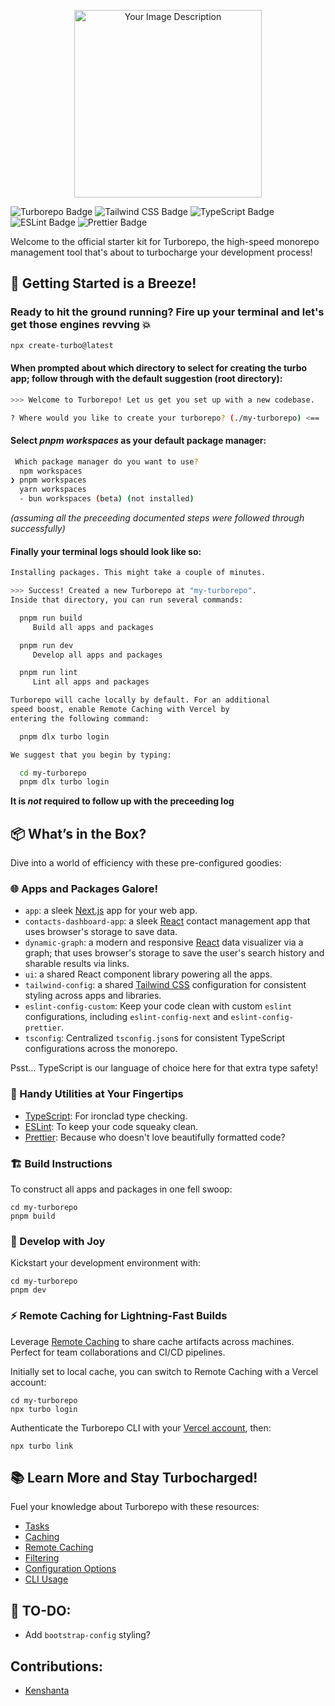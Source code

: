<p align="center">
  <img width="300" src="./public/launchpad-logo-md.png" alt="Your Image Description">
</p>

![Turborepo Badge](https://img.shields.io/badge/Turborepo-EF4444?logo=turborepo&logoColor=fff&style=flat)
![Tailwind CSS Badge](https://img.shields.io/badge/Tailwind%20CSS-06B6D4?logo=tailwindcss&logoColor=fff&style=flat)
![TypeScript Badge](https://img.shields.io/badge/TypeScript-3178C6?logo=typescript&logoColor=fff&style=flat)
![ESLint Badge](https://img.shields.io/badge/ESLint-4B32C3?logo=eslint&logoColor=fff&style=flat)
![Prettier Badge](https://img.shields.io/badge/Prettier-F7B93E?logo=prettier&logoColor=fff&style=flat)

Welcome to the official starter kit for Turborepo, the high-speed monorepo management tool that's about to turbocharge
your development process!

## 🌟 Getting Started is a Breeze!

### Ready to hit the ground running? Fire up your terminal and let's get those engines revving 💥

```sh
npx create-turbo@latest
```
#### When prompted about which directory to select for creating the turbo app; follow through with the default suggestion (root directory):
```sh
>>> Welcome to Turborepo! Let us get you set up with a new codebase.

? Where would you like to create your turborepo? (./my-turborepo) <== 
```
#### Select _pnpm workspaces_ as your default package manager:

```sh
 Which package manager do you want to use? 
  npm workspaces 
❯ pnpm workspaces 
  yarn workspaces 
  - bun workspaces (beta) (not installed)
```

_(assuming all the preceeding documented steps were followed through successfully)_ <br/>
#### Finally your terminal logs should look like so: 

```sh
Installing packages. This might take a couple of minutes.

>>> Success! Created a new Turborepo at "my-turborepo".
Inside that directory, you can run several commands:

  pnpm run build
     Build all apps and packages

  pnpm run dev
     Develop all apps and packages

  pnpm run lint
     Lint all apps and packages

Turborepo will cache locally by default. For an additional
speed boost, enable Remote Caching with Vercel by
entering the following command:

  pnpm dlx turbo login

We suggest that you begin by typing:

  cd my-turborepo
  pnpm dlx turbo login

```
 **It is _not_ required to follow up with the preceeding log**

## 📦 What’s in the Box?

Dive into a world of efficiency with these pre-configured goodies:

### 🌐 Apps and Packages Galore!

- `app`: a sleek [Next.js](https://nextjs.org/) app for your web app.
- `contacts-dashboard-app`: a sleek [React](https://react.dev/) contact management app that uses browser's storage to save data.
- `dynamic-graph`: a modern and responsive [React](https://react.dev/) data visualizer via a graph; that uses browser's storage to save the user's search history and sharable results via links.
- `ui`: a shared React component library powering all the apps.
- `tailwind-config`: a shared [Tailwind CSS](https://tailwindcss.com/) configuration for consistent styling across
  apps and libraries.
- `eslint-config-custom`: Keep your code clean with custom `eslint` configurations, including `eslint-config-next`
  and `eslint-config-prettier`.
- `tsconfig`: Centralized `tsconfig.json`s for consistent TypeScript configurations across the monorepo.

Psst... TypeScript is our language of choice here for that extra type safety!

### 🔧 Handy Utilities at Your Fingertips

- [TypeScript](https://www.typescriptlang.org/): For ironclad type checking.
- [ESLint](https://eslint.org/): To keep your code squeaky clean.
- [Prettier](https://prettier.io): Because who doesn't love beautifully formatted code?

### 🏗️ Build Instructions

To construct all apps and packages in one fell swoop:

```
cd my-turborepo
pnpm build
```

### 🎨 Develop with Joy

Kickstart your development environment with:

```
cd my-turborepo
pnpm dev
```

### ⚡ Remote Caching for Lightning-Fast Builds

Leverage [Remote Caching](https://turbo.build/repo/docs/core-concepts/remote-caching) to share cache artifacts across
machines. Perfect for team collaborations and CI/CD pipelines.

Initially set to local cache, you can switch to Remote Caching with a Vercel account:

```
cd my-turborepo
npx turbo login
```

Authenticate the Turborepo CLI with your [Vercel account](https://vercel.com/docs/concepts/personal-accounts/overview),
then:

```
npx turbo link
```

## 📚 Learn More and Stay Turbocharged!

Fuel your knowledge about Turborepo with these resources:

- [Tasks](https://turbo.build/repo/docs/core-concepts/monorepos/running-tasks)
- [Caching](https://turbo.build/repo/docs/core-concepts/caching)
- [Remote Caching](https://turbo.build/repo/docs/core-concepts/remote-caching)
- [Filtering](https://turbo.build/repo/docs/core-concepts/monorepos/filtering)
- [Configuration Options](https://turbo.build/repo/docs/reference/configuration)
- [CLI Usage](https://turbo.build/repo/docs/reference/command-line-reference)

## 📝 TO-DO:

- Add `bootstrap-config` styling?

## Contributions:

- [Kenshanta](https://github.com/kenshanta)
